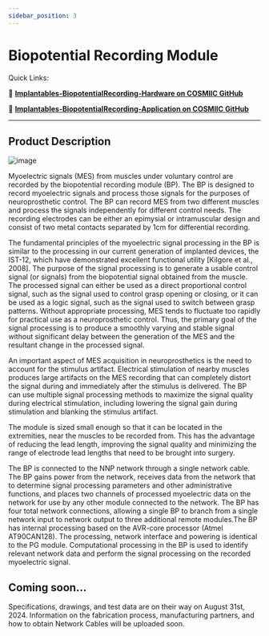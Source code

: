 ```yaml
---
sidebar_position: 3
---
```


# Biopotential Recording Module

Quick Links: 

:link: **[Implantables-BiopotentialRecording-Hardware on COSMIIC GitHub](https://github.com/COSMIIC-Inc/Implantables-BiopotentialRecording-Hardware)**

:link: **[Implantables-BiopotentialRecording-Application on COSMIIC GitHub](https://github.com/COSMIIC-Inc/Implantables-BiopotentialRecording-Application)**

---

## Product Description

![image](./img/bp.png)

Myoelectric signals (MES) from muscles under voluntary control are recorded by the biopotential recording module (BP). The BP is designed to record myoelectric signals and process those signals for the purposes of neuroprosthetic control. The BP can record MES from two different muscles and process the signals independently for different control needs. The recording electrodes can be either an epimysial or intramuscular design and consist of two metal contacts separated by 1cm for differential recording.

The fundamental principles of the myoelectric signal processing in the BP is similar to the processing in our current generation of implanted devices, the IST-12, which have demonstrated excellent functional utility [Kilgore et al., 2008].  The purpose of the signal  processing is to generate a usable control signal (or signals) from the biopotential signal  obtained from the muscle.  The processed signal can either be used as a direct proportional control signal, such as the signal used to control grasp opening or closing, or it can be used as a logic signal, such as the signal used to switch between grasp patterns.  Without appropriate processing, MES tends to fluctuate too rapidly for practical use as a neuroprosthetic control. Thus, the primary goal of the signal processing is to produce a smoothly varying and stable signal without significant delay between the generation of the MES and the resultant change in the processed signal.  

An important aspect of MES acquisition in neuroprosthetics is the need to account for the stimulus artifact. Electrical stimulation of nearby muscles produces large artifacts on the MES recording that can completely distort the signal during and immediately after the stimulus is delivered. The BP can use multiple signal processing methods to maximize the signal quality during electrical stimulation, including lowering the signal gain during stimulation and blanking the stimulus artifact.

The module is sized small enough so that it can be located in the extremities, near the muscles to be recorded from. This has the advantage of reducing the lead length, improving the signal quality and minimizing the range of electrode lead lengths that need to be brought into surgery. 

The BP is connected to the NNP network through a single network cable.  The BP gains power from the network, receives data from the network that to determine signal processing parameters and other administrative functions, and places two channels of processed myoelectric data on the network for use by any other module connected to the network. The BP has four total network connections, allowing a single BP to branch from a single network input to network output to three additional remote modules.The BP has internal processing based on the AVR-core processor (Atmel AT90CAN128).  The processing, network interface and powering is identical to the PG module. Computational processing in the BP is used to identify relevant network data and perform the signal processing on the recorded myoelectric signal.  

## Coming soon...

Specifications, drawings, and test data are on their way on August 31st, 2024.
Information on the fabrication process, manufacturing partners, and how to obtain Network Cables will be uploaded soon.
